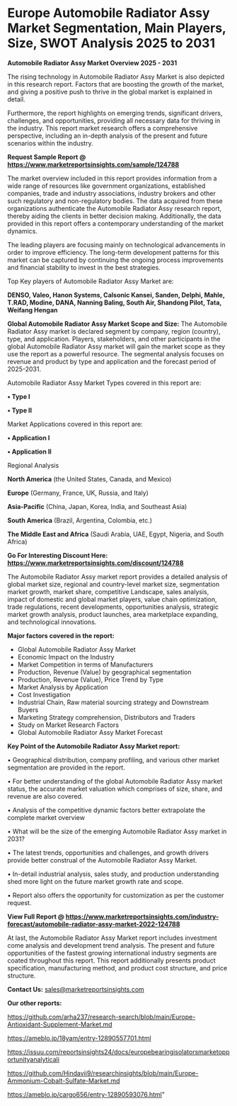 # Europe Automobile Radiator Assy Market Segmentation, Main Players, Size, SWOT Analysis 2025 to 2031

<Strong> Automobile Radiator Assy Market Overview 2025 - 2031</strong>

The rising technology in Automobile Radiator Assy Market is also depicted in this research report. Factors that are boosting the growth of the market, and giving a positive push to thrive in the global market is explained in detail.

Furthermore, the report highlights on emerging trends, significant drivers, challenges, and opportunities, providing all necessary data for thriving in the industry. This report market research offers a comprehensive perspective, including an in-depth analysis of the present and future scenarios within the industry.

<strong>Request Sample Report @ <a href=https://www.marketreportsinsights.com/sample/124788>https://www.marketreportsinsights.com/sample/124788</a></strong>

The market overview included in this report provides information from a wide range of resources like government organizations, established companies, trade and industry associations, industry brokers and other such regulatory and non-regulatory bodies. The data acquired from these organizations authenticate the Automobile Radiator Assy research report, thereby aiding the clients in better decision making. Additionally, the data provided in this report offers a contemporary understanding of the market dynamics.

The leading players are focusing mainly on technological advancements in order to improve efficiency. The long-term development patterns for this market can be captured by continuing the ongoing process improvements and financial stability to invest in the best strategies.

Top Key players of Automobile Radiator Assy Market are:

<strong>DENSO, Valeo, Hanon Systems, Calsonic Kansei, Sanden, Delphi, Mahle, T.RAD, Modine, DANA, Nanning Baling, South Air, Shandong Pilot, Tata, Weifang Hengan</strong>

<strong><b>Global Automobile Radiator Assy Market Scope and Size:</b></strong>
The Automobile Radiator Assy market is declared segment by company, region (country), type, and application. Players, stakeholders, and other participants in the global Automobile Radiator Assy market will gain the market scope as they use the report as a powerful resource. The segmental analysis focuses on revenue and product by type and application and the forecast period of 2025-2031.

Automobile Radiator Assy Market Types covered in this report are:

<strong>• Type I

• Type II</strong>

Market Applications covered in this report are:

<strong>• Application I

• Application II</strong> 

Regional Analysis

<strong>North America</strong> (the United States, Canada, and Mexico)

<strong>Europe</strong> (Germany, France, UK, Russia, and Italy)

<strong>Asia-Pacific</strong> (China, Japan, Korea, India, and Southeast Asia)

<strong>South America</strong> (Brazil, Argentina, Colombia, etc.)

<strong>The Middle East and Africa</strong> (Saudi Arabia, UAE, Egypt, Nigeria, and South Africa)

<strong>Go For Interesting Discount Here: <a href=https://www.marketreportsinsights.com/discount/124788>https://www.marketreportsinsights.com/discount/124788</a></strong>

The Automobile Radiator Assy market report provides a detailed analysis of global market size, regional and country-level market size, segmentation market growth, market share, competitive Landscape, sales analysis, impact of domestic and global market players, value chain optimization, trade regulations, recent developments, opportunities analysis, strategic market growth analysis, product launches, area marketplace expanding, and technological innovations.

<strong><b>Major factors covered in the report:</b></strong>
<ul>
  <li>Global Automobile Radiator Assy Market </li>
  <li>Economic Impact on the Industry</li>
  <li>Market Competition in terms of Manufacturers</li>
  <li>Production, Revenue (Value) by geographical segmentation</li>
  <li>Production, Revenue (Value), Price Trend by Type</li>
  <li>Market Analysis by Application</li>
  <li>Cost Investigation</li>
  <li>Industrial Chain, Raw material sourcing strategy and Downstream Buyers</li>
  <li>Marketing Strategy comprehension, Distributors and Traders</li>
  <li>Study on Market Research Factors</li>
  <li>Global Automobile Radiator Assy Market Forecast</li>
</ul>

<strong><b>Key Point of the Automobile Radiator Assy Market report:</b></strong>

• Geographical distribution, company profiling, and various other market segmentation are provided in the report.

• For better understanding of the global Automobile Radiator Assy market status, the accurate market valuation which comprises of size, share, and revenue are also covered.

• Analysis of the competitive dynamic factors better extrapolate the complete market overview

• What will be the size of the emerging Automobile Radiator Assy market in 2031?

• The latest trends, opportunities and challenges, and growth drivers provide better construal of the Automobile Radiator Assy Market.

• In-detail industrial analysis, sales study, and production understanding shed more light on the future market growth rate and scope.

• Report also offers the opportunity for customization as per the customer request.

<strong><b>View Full Report @ <a href=https://www.marketreportsinsights.com/industry-forecast/automobile-radiator-assy-market-2022-124788>https://www.marketreportsinsights.com/industry-forecast/automobile-radiator-assy-market-2022-124788</a></b></strong>


At last, the Automobile Radiator Assy Market report includes investment come analysis and development trend analysis. The present and future opportunities of the fastest growing international industry segments are coated throughout this report. This report additionally presents product specification, manufacturing method, and product cost structure, and price structure.

<strong>Contact Us:</strong>
sales@marketreportsinsights.com

<strong>Our other reports:</strong>

<a href=https://github.com/arha237/research-search/blob/main/Europe-Antioxidant-Supplement-Market.md>https://github.com/arha237/research-search/blob/main/Europe-Antioxidant-Supplement-Market.md</a>

<a href=https://ameblo.jp/18yam/entry-12890557701.html>https://ameblo.jp/18yam/entry-12890557701.html</a>

<a href=https://issuu.com/reportsinsights24/docs/europebearingisolatorsmarketopportunityanalyticali>https://issuu.com/reportsinsights24/docs/europebearingisolatorsmarketopportunityanalyticali</a>

<a href=https://github.com/Hindavii9/researchinsights/blob/main/Europe-Ammonium-Cobalt-Sulfate-Market.md>https://github.com/Hindavii9/researchinsights/blob/main/Europe-Ammonium-Cobalt-Sulfate-Market.md</a>

<a href=https://ameblo.jp/cargo656/entry-12890593076.html>https://ameblo.jp/cargo656/entry-12890593076.html</a>"

